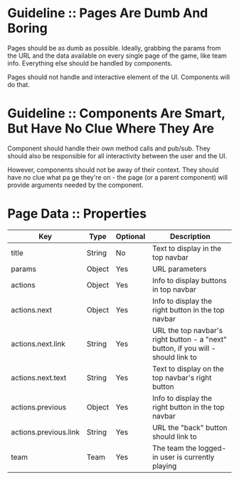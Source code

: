 Guideline :: Pages Are Dumb And Boring
===========================

Pages should be as dumb as possible. Ideally,
grabbing the params from the URL and the data
available on every single page of the game, 
like team info. Everything else should be
handled by components.

Pages should not handle and interactive element
of the UI. Components will do that.

Guideline :: Components Are Smart, But Have No Clue Where They Are
==================================================================

Component should handle their own method calls and pub/sub. 
They should also be responsible for all interactivity
between the user and the UI.

However, components should not be away of their context.
They should have no clue what pa   ge they're on - the page
(or a parent component) will provide arguments needed by
the component.

Page Data :: Properties
=======================
|Key                    |Type       |Optional   |Description|
|---                    |---        |---        |---|
|title                  |String     |No         |Text to display in the top navbar|
|params                 |Object     |Yes        |URL parameters|
|actions                |Object     |Yes        |Info to display buttons in top navbar|
|actions.next           |Object     |Yes        |Info to display the right button in the top navbar|
|actions.next.link      |String     |Yes        |URL the top navbar's right button - a "next" button, if you will - should link to|
|actions.next.text      |String     |Yes        |Text to display on the top navbar's right button|
|actions.previous       |Object     |Yes        |Info to display the right button in the top navbar|
|actions.previous.link  |String     |Yes        |URL the "back" button should link to|
|team                   |Team       |Yes        |The team the logged-in user is currently playing